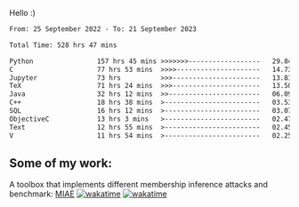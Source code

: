 Hello :)


<!--START_SECTION:waka-->

```txt
From: 25 September 2022 - To: 21 September 2023

Total Time: 528 hrs 47 mins

Python                157 hrs 45 mins >>>>>>>------------------   29.84 %
C                     77 hrs 53 mins  >>>>---------------------   14.73 %
Jupyter               73 hrs          >>>----------------------   13.81 %
TeX                   71 hrs 24 mins  >>>----------------------   13.50 %
Java                  32 hrs 12 mins  >>-----------------------   06.09 %
C++                   18 hrs 38 mins  >------------------------   03.53 %
SQL                   16 hrs 12 mins  >------------------------   03.07 %
ObjectiveC            13 hrs 3 mins   >------------------------   02.47 %
Text                  12 hrs 55 mins  >------------------------   02.45 %
V                     11 hrs 54 mins  >------------------------   02.25 %
```

<!--END_SECTION:waka-->

## Some of my work: 

A toolbox that implements different membership inference attacks and benchmark: [MIAE](https://github.com/RPI-DSPlab) [![wakatime](https://wakatime.com/badge/user/18ac89f5-baf8-49e6-a5ee-d9272435ce3a/project/3e6541fd-578f-4d9d-9080-f2a42b2d10e1.svg)](https://wakatime.com/badge/user/18ac89f5-baf8-49e6-a5ee-d9272435ce3a/project/3e6541fd-578f-4d9d-9080-f2a42b2d10e1) [![wakatime](https://wakatime.com/badge/user/18ac89f5-baf8-49e6-a5ee-d9272435ce3a/project/5d5826e9-c6d6-4d86-8b00-0d1608c5f167.svg)](https://wakatime.com/badge/user/18ac89f5-baf8-49e6-a5ee-d9272435ce3a/project/5d5826e9-c6d6-4d86-8b00-0d1608c5f167)
